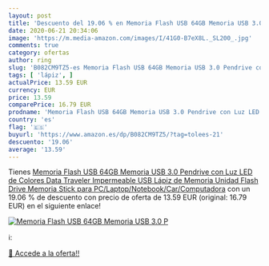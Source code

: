 ```yaml
---
layout: post
title: 'Descuento del 19.06 % en Memoria Flash USB 64GB Memoria USB 3.0 P'
date: 2020-06-21 20:34:06
image: 'https://m.media-amazon.com/images/I/41G0-B7eX8L._SL200_.jpg'
comments: true
category: ofertas
author: ring
slug: 'B082CM9TZ5-es Memoria Flash USB 64GB Memoria USB 3.0 Pendrive con Luz...'
tags: [ 'lápiz', ]
actualPrice: 13.59 EUR
currency: EUR
price: 13.59
comparePrice: 16.79 EUR
prodname: 'Memoria Flash USB 64GB Memoria USB 3.0 Pendrive con Luz LED de Colores Data Traveler Impermeable USB Lápiz de Memoria Unidad Flash Drive Memoria Stick para PC/Laptop/Notebook/Car/Computadora'
country: 'es'
flag: '🇪🇸'
buyurl: 'https://www.amazon.es/dp/B082CM9TZ5/?tag=tolees-21'
descuento: '19.06'
average: '13.59'
---
```


Tienes [Memoria Flash USB 64GB Memoria USB 3.0 Pendrive con Luz LED de Colores Data Traveler Impermeable USB Lápiz de Memoria Unidad Flash Drive Memoria Stick para PC/Laptop/Notebook/Car/Computadora](https://www.amazon.es/dp/B082CM9TZ5/?tag=tolees-21) con un 19.06 % de descuento con precio de oferta de 13.59 EUR (original: 16.79 EUR) en el siguiente enlace!

[![Memoria Flash USB 64GB Memoria USB 3.0 P](https://m.media-amazon.com/images/I/41G0-B7eX8L._SL200_.jpg)](https://www.amazon.es/dp/B082CM9TZ5/?tag=tolees-21)

ℹ️:


[🛒 Accede a la oferta!!](https://www.amazon.es/dp/B082CM9TZ5/?tag=tolees-21)
